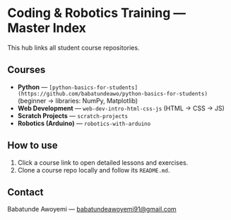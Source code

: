 # Coding & Robotics Training — Master Index
This hub links all student course repositories.


## Courses
- **Python** — `[python-basics-for-students](https://github.com/babatundeawo/python-basics-for-students)` (beginner → libraries: NumPy, Matplotlib)
- **Web Development** — `web-dev-intro-html-css-js` (HTML → CSS → JS)
- **Scratch Projects** — `scratch-projects`
- **Robotics (Arduino)** — `robotics-with-arduino`


## How to use
1. Click a course link to open detailed lessons and exercises.
2. Clone a course repo locally and follow its `README.md`.


## Contact
Babatunde Awoyemi — babatundeawoyemi91@gmail.com
